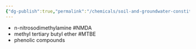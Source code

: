 ```yaml
---
{"dg-publish":true,"permalink":"/chemicals/soil-and-groundwater-constituents/","noteIcon":"","created":"2025-07-07T14:23:44.126-05:00"}
---
```


- n-nitrosodimethylamine #NMDA
- methyl tertiary butyl ether #MTBE 
- phenolic compounds